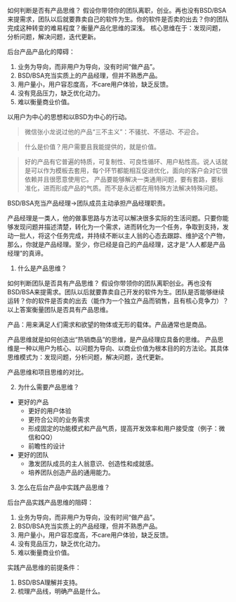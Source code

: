 如何判断是否有产品思维？
假设你带领你的团队离职，创业。再也没有BSD/BSA来提需求，团队以后就要靠卖自己的软件为生。你的软件是否卖的出去？你的团队完成这种转变的难易程度？衡量产品化思维的深浅。
核心思维在于：发现问题，分析问题，解决问题，迭代更新。

后台产品产品化的障碍：
1. 业务为导向，而非用户为导向，没有时间“做产品”。
2. BSD/BSA充当实质上的产品经理，但并不熟悉产品。
3. 用户量小，用户容忍度高，不care用户体验，缺乏反馈。
4. 没有竞品压力，缺乏优化动力。
5. 难以衡量商业价值。

以用户为中心的思想和以BSD为中心的行动。

> 微信张小龙说过他的产品“三不主义”：不骚扰、不感动、不迎合。

> 什么是价值？用户需要且我能提供的，就是价值。

> 好的产品有它普遍的特质，可复制性、可良性循环、用户粘性高。说人话就是可以作为模板去套用，每个环节都能相互促进优化，面向的客户会对它很依赖并且很愿意使用它。
产品要能够解决一类通用问题，要有套路，要标准化，进而形成产品的气质。而不是永远都在用特殊方法解决特殊问题。

BSD/BSA充当产品经理->团队成员主动承担产品经理职责。

产品经理是一类人，他的做事思路与方法可以解决很多实际的生活问题。只要你能够发现问题并描述清楚，转化为一个需求，进而转化为一个任务，争取到支持，发动一批人，将这个任务完成，并持续不断以主人翁的心态去跟踪、维护这个产物，那么，你就是产品经理。至少，你已经是自己的产品经理，这才是“人人都是产品经理”的真谛。




1. 什么是产品思维？

如何判断团队是否具有产品思维？
假设你带领你的团队离职创业。再也没有BSD/BSA来提需求。团队以后就要靠卖自己开发的软件为生。团队是否能够继续运转？你的软件是否卖的出去（能作为一个独立产品而销售，且有核心竞争力）？
以上答案衡量团队是否具有产品思维。

产品：用来满足人们需求和欲望的物体或无形的载体。产品通常也是商品。

产品思维就是如何创造出“热销商品”的思维，是产品经理应具备的思维。
产品思维是一种以用户为核心、以问题为导向、以商业价值为根本目的的方法论。其具体思维模式为：发现问题，分析问题，解决问题，迭代更新。

产品思维和项目思维的对比。

2. 为什么需要产品思维？

* 更好的产品
  * 更好的用户体验
  * 更符合公司的业务需求
  * 形成固定的功能模式和产品气质，提高开发效率和用户接受度（例子：微信和QQ）
  * 前瞻性的设计
* 更好的团队
  * 激发团队成员的主人翁意识、创造性和成就感。
  * 培养团队创造产品的通用能力。

3. 怎么在后台产品中实践产品思维？

后台产品实践产品思维的阻碍：
1. 业务为导向，而非用户为导向，没有时间“做产品”。
2. BSD/BSA充当实质上的产品经理，但并不熟悉产品。
3. 用户量小，用户容忍度高，不care用户体验，缺乏反馈。
4. 没有竞品压力，缺乏优化动力。
5. 难以衡量商业价值。

实践产品思维的前提条件：
1. BSD/BSA理解并支持。
2. 梳理产品线，明确产品是什么。